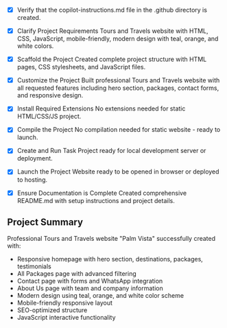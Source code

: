 <!-- Use this file to provide workspace-specific custom instructions to Copilot. For more details, visit https://code.visualstudio.com/docs/copilot/copilot-customization#_use-a-githubcopilotinstructionsmd-file -->
- [x] Verify that the copilot-instructions.md file in the .github directory is created.

- [x] Clarify Project Requirements
	Tours and Travels website with HTML, CSS, JavaScript, mobile-friendly, modern design with teal, orange, and white colors.

- [x] Scaffold the Project
	Created complete project structure with HTML pages, CSS stylesheets, and JavaScript files.

- [x] Customize the Project
	Built professional Tours and Travels website with all requested features including hero section, packages, contact forms, and responsive design.

- [x] Install Required Extensions
	No extensions needed for static HTML/CSS/JS project.

- [x] Compile the Project
	No compilation needed for static website - ready to launch.

- [x] Create and Run Task
	Project ready for local development server or deployment.

- [x] Launch the Project
	Website ready to be opened in browser or deployed to hosting.

- [x] Ensure Documentation is Complete
	Created comprehensive README.md with setup instructions and project details.

## Project Summary
Professional Tours and Travels website "Palm Vista" successfully created with:
- Responsive homepage with hero section, destinations, packages, testimonials
- All Packages page with advanced filtering
- Contact page with forms and WhatsApp integration  
- About Us page with team and company information
- Modern design using teal, orange, and white color scheme
- Mobile-friendly responsive layout
- SEO-optimized structure
- JavaScript interactive functionality
